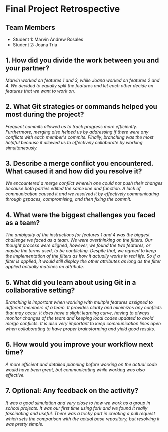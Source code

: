 # Final Project Retrospective

## Team Members
- Student 1: Marvin Andrew Rosales	
- Student 2: Joana Tria

## 1. How did you divide the work between you and your partner?
_Marvin worked on features 1 and 3, while Joana worked on features 2 and 4. We decided to equally split the features and let each other decide on features that we want to work on._
## 2. What Git strategies or commands helped you most during the project?
_Frequent commits allowed us to track progress more efficiently. Furthermore, merging also helped us by addressing if there were any conflicts with each member's commits. Finally, branching was the most helpful because it allowed us to effectively collaborate by working simultaneously._

## 3. Describe a merge conflict you encountered. What caused it and how did you resolve it?
_We encountered a merge conflict wherein one could not push their changes because both parties edited the same line and function. A lack of communication caused it and we resolved it by effectively communicating through gspaces, compromising, and then fixing the commit._

## 4. What were the biggest challenges you faced as a team?
_The ambiguity of the instructions for features 1 and 4 was the biggest challenge we faced as a team. We were overthinking on the filters. Our thought process were aligned, however, we found the two features, or maybe the terms used, to be conflicting. Despite that, we agreed to keep the implementation of the filters as how it actually works in real life. So if a filter is applied, it would still display the other attributes as long as the filter applied actually matches an attribute._

## 5. What did you learn about using Git in a collaborative setting?
_Branching is important when working with multple features assigned to different members of a team. It provides clarity and minimizes any conflicts that may occur. It does have a slight learning curve, having to always monitor changes of the team and keeping local codes updated to avoid merge conflicts. It is also very important to keep communication lines open when collaborating to have proper brainstorming and yield good results._

## 6. How would you improve your workflow next time?
_A more efficient and detailed planning before working on the actual code would have been great, but communicating while working was also effective._

## 7. Optional: Any feedback on the activity?
_It was a good simulation and very close to how we work as a group in school projects. It was our first time using fork and we found it really fascinating and useful. There was a tricky part in creating a pull request which sets the comparison with the actual base repository, but resolving it was pretty simple._
